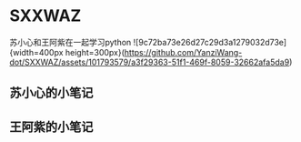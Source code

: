 # SXXWAZ
苏小心和王阿紫在一起学习python
![9c72ba73e26d27c29d3a1279032d73e]{width=400px height=300px}(https://github.com/YanziWang-dot/SXXWAZ/assets/101793579/a3f29363-51f1-469f-8059-32662afa5da9)

## 苏小心的小笔记
## 王阿紫的小笔记
